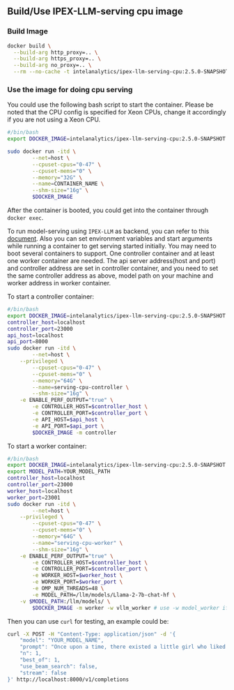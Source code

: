 ## Build/Use IPEX-LLM-serving cpu image

### Build Image
```bash
docker build \
  --build-arg http_proxy=.. \
  --build-arg https_proxy=.. \
  --build-arg no_proxy=.. \
  --rm --no-cache -t intelanalytics/ipex-llm-serving-cpu:2.5.0-SNAPSHOT .
```

### Use the image for doing cpu serving


You could use the following bash script to start the container.  Please be noted that the CPU config is specified for Xeon CPUs, change it accordingly if you are not using a Xeon CPU.

```bash
#/bin/bash
export DOCKER_IMAGE=intelanalytics/ipex-llm-serving-cpu:2.5.0-SNAPSHOT

sudo docker run -itd \
        --net=host \
        --cpuset-cpus="0-47" \
        --cpuset-mems="0" \
        --memory="32G" \
        --name=CONTAINER_NAME \
        --shm-size="16g" \
        $DOCKER_IMAGE
```

After the container is booted, you could get into the container through `docker exec`.

To run model-serving using `IPEX-LLM` as backend, you can refer to this [document](https://github.com/intel-analytics/ipex-llm/tree/main/python/llm/src/ipex_llm/serving/fastchat).
Also you can set environment variables and start arguments while running a container to get serving started initially. You may need to boot several containers to support. One controller container and at least one worker container are needed. The api server address(host and port) and controller address are set in controller container, and you need to set the same controller address as above, model path on your machine and worker address in worker container.

To start a controller container:
```bash
#/bin/bash
export DOCKER_IMAGE=intelanalytics/ipex-llm-serving-cpu:2.5.0-SNAPSHOT
controller_host=localhost
controller_port=23000
api_host=localhost
api_port=8000
sudo docker run -itd \
        --net=host \
	--privileged \
        --cpuset-cpus="0-47" \
        --cpuset-mems="0" \
        --memory="64G" \
        --name=serving-cpu-controller \
        --shm-size="16g" \
	-e ENABLE_PERF_OUTPUT="true" \
        -e CONTROLLER_HOST=$controller_host \
        -e CONTROLLER_PORT=$controller_port \
        -e API_HOST=$api_host \
        -e API_PORT=$api_port \
        $DOCKER_IMAGE -m controller
```
To start a worker container:
```bash
#/bin/bash
export DOCKER_IMAGE=intelanalytics/ipex-llm-serving-cpu:2.5.0-SNAPSHOT
export MODEL_PATH=YOUR_MODEL_PATH
controller_host=localhost
controller_port=23000
worker_host=localhost
worker_port=23001
sudo docker run -itd \
        --net=host \
	--privileged \
        --cpuset-cpus="0-47" \
        --cpuset-mems="0" \
        --memory="64G" \
        --name="serving-cpu-worker" \
        --shm-size="16g" \
	-e ENABLE_PERF_OUTPUT="true" \
        -e CONTROLLER_HOST=$controller_host \
        -e CONTROLLER_PORT=$controller_port \
        -e WORKER_HOST=$worker_host \
        -e WORKER_PORT=$worker_port \
        -e OMP_NUM_THREADS=48 \
        -e MODEL_PATH=/llm/models/Llama-2-7b-chat-hf \
	-v $MODEL_PATH:/llm/models/ \
        $DOCKER_IMAGE -m worker -w vllm_worker # use -w model_worker if vllm worker is not needed
```

Then you can use `curl` for testing, an example could be:
```bash
curl -X POST -H "Content-Type: application/json" -d '{
    "model": "YOUR_MODEL_NAME",
    "prompt": "Once upon a time, there existed a little girl who liked to have adventures. She wanted to go to places and meet new people, and have fun",
    "n": 1,
    "best_of": 1,
    "use_beam_search": false,
    "stream": false
}' http://localhost:8000/v1/completions
```
